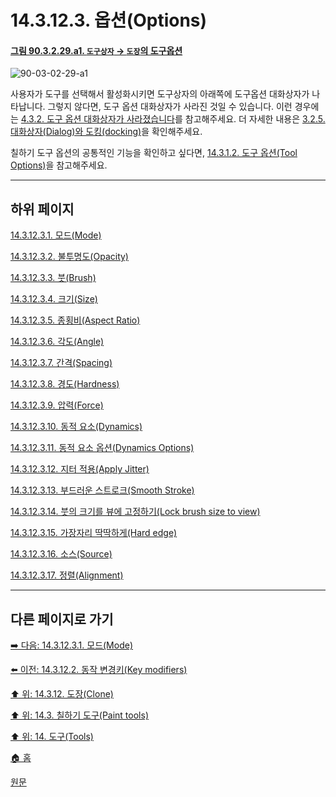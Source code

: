 # 14.3.12.3. 옵션(Options)

<a id="90-03-02-29-a1"></a>

#### [그림 90.3.2.29.a1. `도구상자` → `도장`의 도구옵션](./90-03-02-29-clone.md#90-03-02-29-a1)
![90-03-02-29-a1](https://github.com/wonder13662/gimp/assets/15767104/43a21863-d4d1-413f-a7e3-8740fe972077)

사용자가 도구를 선택해서 활성화시키면 도구상자의 아래쪽에 도구옵션 대화상자가 나타납니다. 그렇지 않다면, 도구 옵션 대화상자가 사라진 것일 수 있습니다. 이런 경우에는 [4.3.2. 도구 옵션 대화상자가 사라졌습니다](./04-03-02-tool-options-dialog-is-missing.md)를 참고해주세요. 더 자세한 내용은 [3.2.5. 대화상자(Dialog)와 도킹(docking)](./03-02-05-00-dialogs-and-docking.md)을 확인해주세요.

칠하기 도구 옵션의 공통적인 기능을 확인하고 싶다면, [14.3.1.2. 도구 옵션(Tool Options)](./14-03-01-02-00-tool_options.md)을 참고해주세요.

***

## 하위 페이지

[14.3.12.3.1. 모드(Mode)](./14-03-12-03-01-mode.md)

[14.3.12.3.2. 불투명도(Opacity)](./14-03-12-03-02-opacity.md)

[14.3.12.3.3. 붓(Brush)](./14-03-12-03-03-brush.md)

[14.3.12.3.4. 크기(Size)](./14-03-12-03-04-size.md)

[14.3.12.3.5. 종횡비(Aspect Ratio)](./14-03-12-03-05-aspect_ratio.md)

[14.3.12.3.6. 각도(Angle)](./14-03-12-03-06-angle.md)

[14.3.12.3.7. 간격(Spacing)](./14-03-12-03-07-spacing.md)

[14.3.12.3.8. 경도(Hardness)](./14-03-12-03-08-hardness.md)

[14.3.12.3.9. 압력(Force)](./14-03-12-03-09-force.md)

[14.3.12.3.10. 동적 요소(Dynamics)](./14-03-12-03-10-dynamics.md)

[14.3.12.3.11. 동적 요소 옵션(Dynamics Options)](./14-03-12-03-11-dynamics_options.md)

[14.3.12.3.12. 지터 적용(Apply Jitter)](./14-03-12-03-12-apply_jitter.md)

[14.3.12.3.13. 부드러운 스트로크(Smooth Stroke)](./14-03-12-03-13-smooth_stroke.md)

[14.3.12.3.14. 붓의 크기를 뷰에 고정하기(Lock brush size to view)](./14-03-12-03-14-lock_brush_size_to_view.md)

[14.3.12.3.15. 가장자리 딱딱하게(Hard edge)](./14-03-12-03-15-hard_edge.md)

[14.3.12.3.16. 소스(Source)](./14-03-12-03-16-source.md)

[14.3.12.3.17. 정렬(Alignment)](./14-03-12-03-17-alignment.md)

***

## 다른 페이지로 가기

[➡️ 다음: 14.3.12.3.1. 모드(Mode)](./14-03-12-03-01-mode.md)

[⬅️ 이전: 14.3.12.2. 동작 변경키(Key modifiers)](./14-03-12-02-key_modifiers.md)

[⬆️ 위: 14.3.12. 도장(Clone)](./14-03-12-00-clone.md)

[⬆️ 위: 14.3. 칠하기 도구(Paint tools)](./14-03-00-paint_tools.md)

[⬆️ 위: 14. 도구(Tools)](./14-00-tools.md)

[🏠 홈](./00-home.md)

[원문](https://docs.gimp.org/2.10/ko/gimp-tool-clone.html#idm13735)